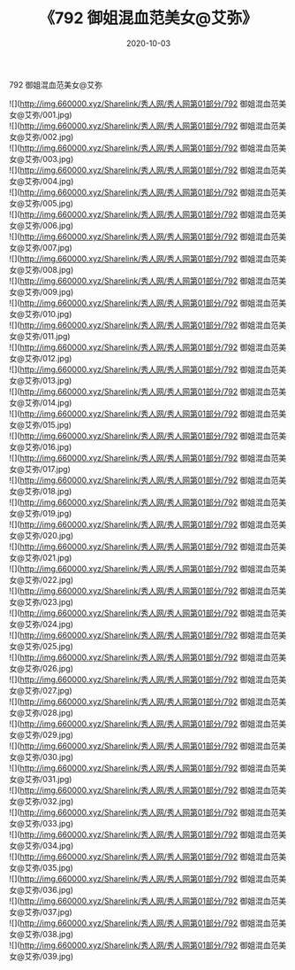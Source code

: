 ﻿---
layout: post
title:  《792 御姐混血范美女@艾弥》
date:   2020-10-03
img: http://img.660000.xyz/Sharelink/秀人网/秀人网第01部分/792 御姐混血范美女@艾弥/000.jpg
categories: [美女, 清纯, 唯美]
---

792 御姐混血范美女@艾弥

  ![](http://img.660000.xyz/Sharelink/秀人网/秀人网第01部分/792 御姐混血范美女@艾弥/001.jpg) <br> ![](http://img.660000.xyz/Sharelink/秀人网/秀人网第01部分/792 御姐混血范美女@艾弥/002.jpg) <br> ![](http://img.660000.xyz/Sharelink/秀人网/秀人网第01部分/792 御姐混血范美女@艾弥/003.jpg) <br> ![](http://img.660000.xyz/Sharelink/秀人网/秀人网第01部分/792 御姐混血范美女@艾弥/004.jpg) <br> ![](http://img.660000.xyz/Sharelink/秀人网/秀人网第01部分/792 御姐混血范美女@艾弥/005.jpg) <br> ![](http://img.660000.xyz/Sharelink/秀人网/秀人网第01部分/792 御姐混血范美女@艾弥/006.jpg) <br> ![](http://img.660000.xyz/Sharelink/秀人网/秀人网第01部分/792 御姐混血范美女@艾弥/007.jpg) <br> ![](http://img.660000.xyz/Sharelink/秀人网/秀人网第01部分/792 御姐混血范美女@艾弥/008.jpg) <br> ![](http://img.660000.xyz/Sharelink/秀人网/秀人网第01部分/792 御姐混血范美女@艾弥/009.jpg) <br> ![](http://img.660000.xyz/Sharelink/秀人网/秀人网第01部分/792 御姐混血范美女@艾弥/010.jpg) <br> ![](http://img.660000.xyz/Sharelink/秀人网/秀人网第01部分/792 御姐混血范美女@艾弥/011.jpg) <br> ![](http://img.660000.xyz/Sharelink/秀人网/秀人网第01部分/792 御姐混血范美女@艾弥/012.jpg) <br> ![](http://img.660000.xyz/Sharelink/秀人网/秀人网第01部分/792 御姐混血范美女@艾弥/013.jpg) <br> ![](http://img.660000.xyz/Sharelink/秀人网/秀人网第01部分/792 御姐混血范美女@艾弥/014.jpg) <br> ![](http://img.660000.xyz/Sharelink/秀人网/秀人网第01部分/792 御姐混血范美女@艾弥/015.jpg) <br> ![](http://img.660000.xyz/Sharelink/秀人网/秀人网第01部分/792 御姐混血范美女@艾弥/016.jpg) <br> ![](http://img.660000.xyz/Sharelink/秀人网/秀人网第01部分/792 御姐混血范美女@艾弥/017.jpg) <br> ![](http://img.660000.xyz/Sharelink/秀人网/秀人网第01部分/792 御姐混血范美女@艾弥/018.jpg) <br> ![](http://img.660000.xyz/Sharelink/秀人网/秀人网第01部分/792 御姐混血范美女@艾弥/019.jpg) <br> ![](http://img.660000.xyz/Sharelink/秀人网/秀人网第01部分/792 御姐混血范美女@艾弥/020.jpg) <br> ![](http://img.660000.xyz/Sharelink/秀人网/秀人网第01部分/792 御姐混血范美女@艾弥/021.jpg) <br> ![](http://img.660000.xyz/Sharelink/秀人网/秀人网第01部分/792 御姐混血范美女@艾弥/022.jpg) <br> ![](http://img.660000.xyz/Sharelink/秀人网/秀人网第01部分/792 御姐混血范美女@艾弥/023.jpg) <br> ![](http://img.660000.xyz/Sharelink/秀人网/秀人网第01部分/792 御姐混血范美女@艾弥/024.jpg) <br> ![](http://img.660000.xyz/Sharelink/秀人网/秀人网第01部分/792 御姐混血范美女@艾弥/025.jpg) <br> ![](http://img.660000.xyz/Sharelink/秀人网/秀人网第01部分/792 御姐混血范美女@艾弥/026.jpg) <br> ![](http://img.660000.xyz/Sharelink/秀人网/秀人网第01部分/792 御姐混血范美女@艾弥/027.jpg) <br> ![](http://img.660000.xyz/Sharelink/秀人网/秀人网第01部分/792 御姐混血范美女@艾弥/028.jpg) <br> ![](http://img.660000.xyz/Sharelink/秀人网/秀人网第01部分/792 御姐混血范美女@艾弥/029.jpg) <br> ![](http://img.660000.xyz/Sharelink/秀人网/秀人网第01部分/792 御姐混血范美女@艾弥/030.jpg) <br> ![](http://img.660000.xyz/Sharelink/秀人网/秀人网第01部分/792 御姐混血范美女@艾弥/031.jpg) <br> ![](http://img.660000.xyz/Sharelink/秀人网/秀人网第01部分/792 御姐混血范美女@艾弥/032.jpg) <br> ![](http://img.660000.xyz/Sharelink/秀人网/秀人网第01部分/792 御姐混血范美女@艾弥/033.jpg) <br> ![](http://img.660000.xyz/Sharelink/秀人网/秀人网第01部分/792 御姐混血范美女@艾弥/034.jpg) <br> ![](http://img.660000.xyz/Sharelink/秀人网/秀人网第01部分/792 御姐混血范美女@艾弥/035.jpg) <br> ![](http://img.660000.xyz/Sharelink/秀人网/秀人网第01部分/792 御姐混血范美女@艾弥/036.jpg) <br> ![](http://img.660000.xyz/Sharelink/秀人网/秀人网第01部分/792 御姐混血范美女@艾弥/037.jpg) <br> ![](http://img.660000.xyz/Sharelink/秀人网/秀人网第01部分/792 御姐混血范美女@艾弥/038.jpg) <br> ![](http://img.660000.xyz/Sharelink/秀人网/秀人网第01部分/792 御姐混血范美女@艾弥/039.jpg) <br>